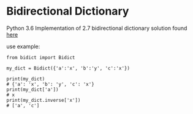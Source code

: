 # Bidirectional Dictionary 

Python 3.6 Implementation of 2.7 bidirectional dictionary solution found [here](https://stackoverflow.com/questions/3318625/efficient-bidirectional-hash-table-in-python)

use example: 
```
from bidict import Bidict

my_dict = Bidict({'a':'x', 'b':'y', 'c':'x'})

print(my_dict)
# {'a': 'x', 'b': 'y', 'c': 'x'}
print(my_dict['a'])
# x
print(my_dict.inverse['x'])
# ['a', 'c']
```
